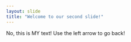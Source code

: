 ```yaml
---
layout: slide
title: "Welcome to our second slide!"
---
```

No, this is MY text!
Use the left arrow to go back!
